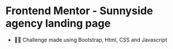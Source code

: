 # Frontend Mentor - Sunnyside agency landing page

- :man_technologist: Challenge made using Bootstrap, Html, CSS and Javascript